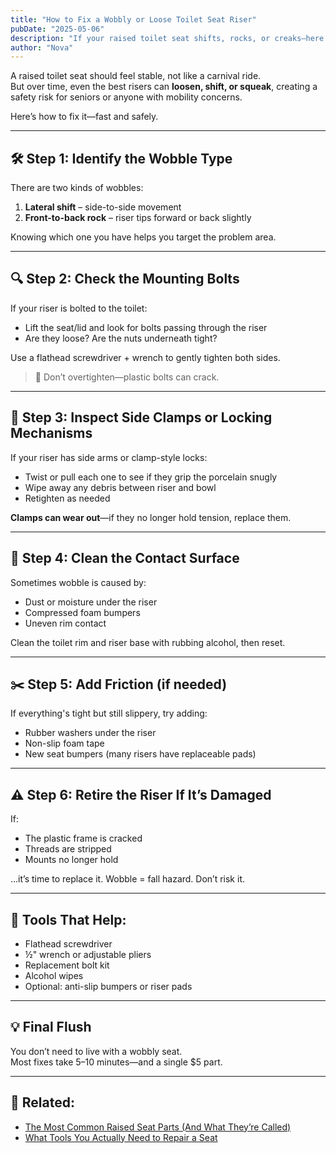 ```yaml
---
title: "How to Fix a Wobbly or Loose Toilet Seat Riser"
pubDate: "2025-05-06"
description: "If your raised toilet seat shifts, rocks, or creaks—here’s exactly how to tighten it up and stay safe without damaging your toilet."
author: "Nova"
---
```


A raised toilet seat should feel stable, not like a carnival ride.  
But over time, even the best risers can **loosen, shift, or squeak**, creating a safety risk for seniors or anyone with mobility concerns.

Here’s how to fix it—fast and safely.

---

## 🛠 Step 1: Identify the Wobble Type

There are two kinds of wobbles:
1. **Lateral shift** – side-to-side movement  
2. **Front-to-back rock** – riser tips forward or back slightly

Knowing which one you have helps you target the problem area.

---

## 🔍 Step 2: Check the Mounting Bolts

If your riser is bolted to the toilet:
- Lift the seat/lid and look for bolts passing through the riser  
- Are they loose? Are the nuts underneath tight?

Use a flathead screwdriver + wrench to gently tighten both sides.

> 🧠 Don’t overtighten—plastic bolts can crack.

---

## 🧲 Step 3: Inspect Side Clamps or Locking Mechanisms

If your riser has side arms or clamp-style locks:
- Twist or pull each one to see if they grip the porcelain snugly  
- Wipe away any debris between riser and bowl  
- Retighten as needed

**Clamps can wear out**—if they no longer hold tension, replace them.

---

## 🧼 Step 4: Clean the Contact Surface

Sometimes wobble is caused by:
- Dust or moisture under the riser  
- Compressed foam bumpers  
- Uneven rim contact

Clean the toilet rim and riser base with rubbing alcohol, then reset.

---

## ✂️ Step 5: Add Friction (if needed)

If everything's tight but still slippery, try adding:
- Rubber washers under the riser  
- Non-slip foam tape  
- New seat bumpers (many risers have replaceable pads)

---

## ⚠️ Step 6: Retire the Riser If It’s Damaged

If:
- The plastic frame is cracked  
- Threads are stripped  
- Mounts no longer hold

…it’s time to replace it. Wobble = fall hazard. Don’t risk it.

---

## 🔧 Tools That Help:

- Flathead screwdriver  
- ½" wrench or adjustable pliers  
- Replacement bolt kit  
- Alcohol wipes  
- Optional: anti-slip bumpers or riser pads

---

## 💡 Final Flush

You don’t need to live with a wobbly seat.  
Most fixes take 5–10 minutes—and a single $5 part.

---

## 🔗 Related:
- [The Most Common Raised Seat Parts (And What They’re Called)](/blog/most-common-riser-parts)
- [What Tools You Actually Need to Repair a Seat](/blog/tools-for-seat-repair)
